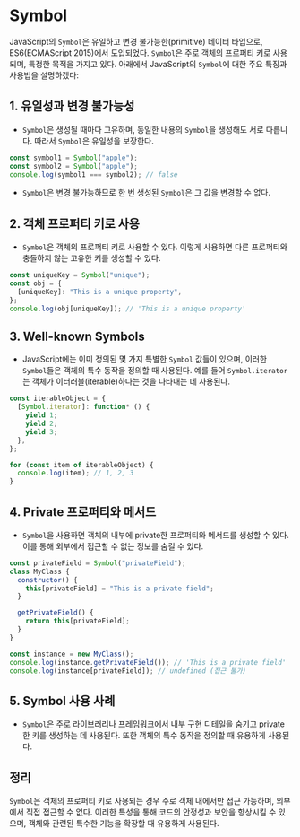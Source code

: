 # Symbol

JavaScript의 `Symbol`은 유일하고 변경 불가능한(primitive) 데이터 타입으로, ES6(ECMAScript 2015)에서 도입되었다.
`Symbol`은 주로 객체의 프로퍼티 키로 사용되며, 특정한 목적을 가지고 있다.
아래에서 JavaScript의 `Symbol`에 대한 주요 특징과 사용법을 설명하겠다:

## **1. 유일성과 변경 불가능성**

- `Symbol`은 생성될 때마다 고유하며, 동일한 내용의 `Symbol`을 생성해도 서로 다릅니다. 따라서 `Symbol`은 유일성을 보장한다.

```javascript
const symbol1 = Symbol("apple");
const symbol2 = Symbol("apple");
console.log(symbol1 === symbol2); // false
```

- `Symbol`은 변경 불가능하므로 한 번 생성된 `Symbol`은 그 값을 변경할 수 없다.

## **2. 객체 프로퍼티 키로 사용**

- `Symbol`은 객체의 프로퍼티 키로 사용할 수 있다.
  이렇게 사용하면 다른 프로퍼티와 충돌하지 않는 고유한 키를 생성할 수 있다.

```javascript
const uniqueKey = Symbol("unique");
const obj = {
  [uniqueKey]: "This is a unique property",
};
console.log(obj[uniqueKey]); // 'This is a unique property'
```

## **3. Well-known Symbols**

- JavaScript에는 이미 정의된 몇 가지 특별한 `Symbol` 값들이 있으며, 이러한 `Symbol`들은 객체의 특수 동작을 정의할 때 사용된다.
  예를 들어 `Symbol.iterator`는 객체가 이터러블(iterable)하다는 것을 나타내는 데 사용된다.

```javascript
const iterableObject = {
  [Symbol.iterator]: function* () {
    yield 1;
    yield 2;
    yield 3;
  },
};

for (const item of iterableObject) {
  console.log(item); // 1, 2, 3
}
```

## **4. Private 프로퍼티와 메서드**

- `Symbol`을 사용하면 객체의 내부에 private한 프로퍼티와 메서드를 생성할 수 있다. 이를 통해 외부에서 접근할 수 없는 정보를 숨길 수 있다.

```javascript
const privateField = Symbol("privateField");
class MyClass {
  constructor() {
    this[privateField] = "This is a private field";
  }

  getPrivateField() {
    return this[privateField];
  }
}

const instance = new MyClass();
console.log(instance.getPrivateField()); // 'This is a private field'
console.log(instance[privateField]); // undefined (접근 불가)
```

## **5. Symbol 사용 사례**

- `Symbol`은 주로 라이브러리나 프레임워크에서 내부 구현 디테일을 숨기고 private한 키를 생성하는 데 사용된다. 또한 객체의 특수 동작을 정의할 때 유용하게 사용된다.

## 정리

`Symbol`은 객체의 프로퍼티 키로 사용되는 경우 주로 객체 내에서만 접근 가능하며, 외부에서 직접 접근할 수 없다. 이러한 특성을 통해 코드의 안정성과 보안을 향상시킬 수 있으며, 객체와 관련된 특수한 기능을 확장할 때 유용하게 사용된다.
